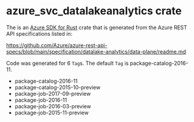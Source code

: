 # azure_svc_datalakeanalytics crate

The is an [Azure SDK for Rust](https://github.com/Azure/azure-sdk-for-rust) crate that is generated from the Azure REST API specifications listed in:

https://github.com/Azure/azure-rest-api-specs/blob/main/specification/datalake-analytics/data-plane/readme.md

Code was generated for 6 `Tag`s. The default `Tag` is package-catalog-2016-11.


- package-catalog-2016-11
- package-catalog-2015-10-preview
- package-job-2017-09-preview
- package-job-2016-11
- package-job-2016-03-preview
- package-job-2015-11-preview